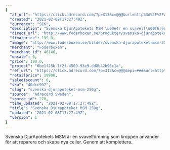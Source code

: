 ```yaml
---
{
  "af_url": "https://click.adrecord.com/?p=313&c=@@@&url=http%3A%2F%2Fwww.foderboxen.se%2Fprodukter%2Fsvenska-djurapoteket-msm-250g%2C445",
  "created": "2021-02-08T17:27:49Z",
  "currency": "SEK",
  "description": "Svenska DjurApotekets MSM \u00e4r en svavelf\u00f6rening som kroppen anv\u00e4nder f\u00f6r att reparera och skapa nya celler. Genom att komplettera..",
  "direct_url": "http://www.foderboxen.se/produkter/svenska-djurapoteket-msm-250g,445",
  "finalprice": 199.0,
  "image": "http://www.foderboxen.se/bilder/svenska-djurapoteket-msm-250g-445.png",
  "merchant": "Foderboxen",
  "merchant_id": 46146,
  "onsale": 0,
  "price": 199.0,
  "project": "6be1f25b-1f2f-4509-93e9-dd8b42b96c1a",
  "ref_url": "https://click.adrecord.com/?p=313&c=@@@&epi=###&url=http%3A%2F%2Fwww.foderboxen.se%2Fprodukter%2Fsvenska-djurapoteket-msm-250g%2C445",
  "retailprice": 19900,
  "salediscount": 0,
  "sku": "40dcc997",
  "slug": "svenska-djurapoteket-msm-250g",
  "source": "Adrecord Sweden",
  "source_id": 270,
  "time_updated": "2021-02-08T17:27:49Z",
  "title": "Svenska Djurapoteket MSM 250g",
  "updated": "2021-02-08T17:27:49Z",
  "version": 1
}
---
```


<p> Svenska DjurApotekets MSM är en svavelförening som kroppen använder för att reparera och skapa nya celler. Genom att komplettera..</p>
